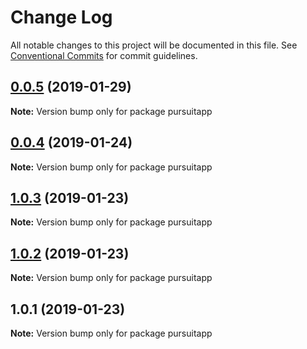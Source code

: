 # Change Log

All notable changes to this project will be documented in this file.
See [Conventional Commits](https://conventionalcommits.org) for commit guidelines.

## [0.0.5](https://github.com/dhayaec/pursuitapp/compare/v0.0.4...v0.0.5) (2019-01-29)

**Note:** Version bump only for package pursuitapp





## [0.0.4](https://github.com/dhayaec/pursuitapp/compare/v1.0.3...v0.0.4) (2019-01-24)

**Note:** Version bump only for package pursuitapp





## [1.0.3](https://github.com/dhayaec/pursuitapp/compare/v1.0.2...v1.0.3) (2019-01-23)

**Note:** Version bump only for package pursuitapp





## [1.0.2](https://github.com/dhayaec/pursuitapp/compare/v1.0.1...v1.0.2) (2019-01-23)

**Note:** Version bump only for package pursuitapp





## 1.0.1 (2019-01-23)

**Note:** Version bump only for package pursuitapp
